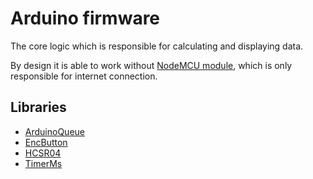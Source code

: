# Arduino firmware

The core logic which is responsible for calculating and displaying data.

By design it is able to work without [NodeMCU module](../nodemcu), which is only responsible for internet connection.

## Libraries

- [ArduinoQueue](https://github.com/EinarArnason/ArduinoQueue)
- [EncButton](https://github.com/GyverLibs/EncButton)
- [HCSR04](https://github.com/Martinsos/arduino-lib-hc-sr04)
- [TimerMs](https://github.com/GyverLibs/TimerMs)
